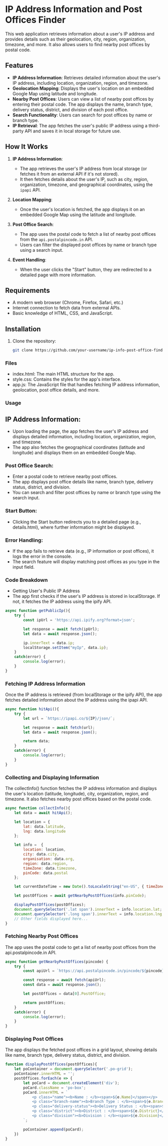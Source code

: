 # IP Address Information and Post Offices Finder

This web application retrieves information about a user's IP address and provides details such as their geolocation, city, region, organization, timezone, and more. It also allows users to find nearby post offices by postal code.

## Features

- **IP Address Information**: Retrieves detailed information about the user's IP address, including location, organization, region, and timezone.
- **Geolocation Mapping**: Displays the user's location on an embedded Google Map using latitude and longitude.
- **Nearby Post Offices**: Users can view a list of nearby post offices by entering their postal code. The app displays the name, branch type, delivery status, district, and division of each post office.
- **Search Functionality**: Users can search for post offices by name or branch type.
- **IP Retrieval**: The app fetches the user's public IP address using a third-party API and saves it in local storage for future use.

## How It Works

1. **IP Address Information**:
   - The app retrieves the user's IP address from local storage (or fetches it from an external API if it's not stored).
   - It then fetches details about the user's IP, such as city, region, organization, timezone, and geographical coordinates, using the `ipapi` API.

2. **Location Mapping**:
   - Once the user's location is fetched, the app displays it on an embedded Google Map using the latitude and longitude.

3. **Post Office Search**:
   - The app uses the postal code to fetch a list of nearby post offices from the `api.postalpincode.in` API.
   - Users can filter the displayed post offices by name or branch type using a search input.

4. **Event Handling**:
   - When the user clicks the "Start" button, they are redirected to a detailed page with more information.

## Requirements

- A modern web browser (Chrome, Firefox, Safari, etc.)
- Internet connection to fetch data from external APIs.
- Basic knowledge of HTML, CSS, and JavaScript.

## Installation

1. Clone the repository:
   ```bash
   git clone https://github.com/your-username/ip-info-post-office-finder.git


### Files
- index.html: The main HTML structure for the app.
- style.css: Contains the styles for the app's interface.
- app.js: The JavaScript file that handles fetching IP address information, geolocation, post office details, and more.

### Usage
## IP Address Information:

- Upon loading the page, the app fetches the user's IP address and displays detailed information, including location, organization, region, and timezone.
- The app also fetches the geographical coordinates (latitude and longitude) and displays them on an embedded Google Map.

### Post Office Search:

- Enter a postal code to retrieve nearby post offices.
- The app displays post office details like name, branch type, delivery status, district, and division.
- You can search and filter post offices by name or branch type using the search input.

### Start Button:

- Clicking the Start button redirects you to a detailed page (e.g., details.html), where further information might be displayed.

### Error Handling:

- If the app fails to retrieve data (e.g., IP information or post offices), it logs the error in the console.
- The search feature will display matching post offices as you type in the input field.

### Code Breakdown
- Getting User's Public IP Address
- The app first checks if the user's IP address is stored in localStorage. If not, it fetches the IP address using the ipify API.

```javascript
async function getPublicIp(){
    try {
        const ipUrl = 'https://api.ipify.org?format=json';

        let response = await fetch(ipUrl);
        let data = await response.json();

        ip.innerText = data.ip;
        localStorage.setItem("myIp", data.ip);
    }
    catch(error) {
        console.log(error);
    }
}
```
### Fetching IP Address Information
  Once the IP address is retrieved (from localStorage or the ipify API), the app fetches detailed information about the IP address using the ipapi API.

```javascript
async function hitApi(){
    try {
        let url = `https://ipapi.co/${IP}/json/`;

        let response = await fetch(url);
        let data = await response.json();

        return data;
    }
    catch(error) {
        console.log(error);
    }
}
```
### Collecting and Displaying Information
  The collectInfo() function fetches the IP address information and displays the user's location (latitude, longitude), city, organization, region, and timezone. It also fetches nearby post offices based on the postal code.

```javascript
async function collectInfo(){
    let data = await hitApi();

    let location = {
        lat: data.latitude,
        lng: data.longitude
    };

    let info =  {
        location: location,
        city: data.city,
        organisation: data.org,
        region: data.region,
        timeZone: data.timezone,
        pinCode: data.postal
    };

    let currentDateTime = new Date().toLocaleString("en-US", { timeZone: info.timeZone });

    let postOffices = await getNearbyPostOffices(info.pinCode);

    displayPostOffices(postOffices);
    document.querySelector('.lat span').innerText = info.location.lat;
    document.querySelector('.long span').innerText = info.location.lng;
    // Other fields displayed here...
}
```
### Fetching Nearby Post Offices
  The app uses the postal code to get a list of nearby post offices from the api.postalpincode.in API.

```javascript
async function getNearbyPostOffices(pincode) {
    try {
        const apiUrl = `https://api.postalpincode.in/pincode/${pincode}`;

        const response = await fetch(apiUrl);
        const data = await response.json();

        let postOffices = data[0].PostOffice;

        return postOffices;
    }
    catch(error) {
        console.log(error);
    }
}
```
### Displaying Post Offices
  The app displays the fetched post offices in a grid layout, showing details like name, branch type, delivery status, district, and division.

```javascript
function displayPostOffices(postOffices){
    let poContainer = document.querySelector('.po-grid');
    poContainer.innerHTML = '';
    postOffices.forEach(e => {
        let poCard = document.createElement('div');
        poCard.className = 'po-box';
        poCard.innerHTML = `
            <p class="name"><b>Name : </b><span>${e.Name}</span></p>
            <p class="branch-name"><b>Branch Type : </b><span>${e.BranchType}</span></p>
            <p class="delivery-status"><b>Delivery Status : </b><span>${e.DeliveryStatus}</span></p>
            <p class="district"><b>District : </b><span>${e.District}</span></p>
            <p class="division"><b>Division : </b><span>${e.Division}</span></p>
        `;

        poContainer.append(poCard);
    })
}
```

